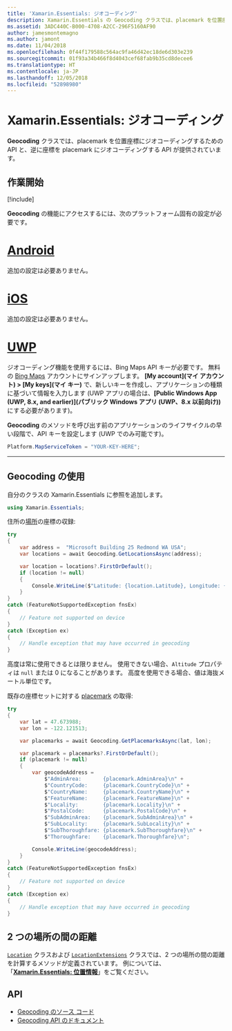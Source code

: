 ```yaml
---
title: 'Xamarin.Essentials: ジオコーディング'
description: Xamarin.Essentials の Geocoding クラスでは、placemark を位置座標にジオコーディングするための API と、逆に座標を placemark にジオコーディングする API の両方が提供されています。
ms.assetid: 3ADC440C-B000-4708-A2CC-296F5160AF90
author: jamesmontemagno
ms.author: jamont
ms.date: 11/04/2018
ms.openlocfilehash: 0f44f179588c564ac9fa46d42ec18de6d303e239
ms.sourcegitcommit: 01f93a34b466f8d4043cef68fab9b35cd8decee6
ms.translationtype: HT
ms.contentlocale: ja-JP
ms.lasthandoff: 12/05/2018
ms.locfileid: "52898980"
---
```

# <a name="xamarinessentials-geocoding"></a>Xamarin.Essentials: ジオコーディング

**Geocoding** クラスでは、placemark を位置座標にジオコーディングするための API と、逆に座標を placemark にジオコーディングする API が提供されています。

## <a name="get-started"></a>作業開始

[!include[](~/essentials/includes/get-started.md)]

**Geocoding** の機能にアクセスするには、次のプラットフォーム固有の設定が必要です。

# <a name="androidtabandroid"></a>[Android](#tab/android)

追加の設定は必要ありません。

# <a name="iostabios"></a>[iOS](#tab/ios)

追加の設定は必要ありません。

# <a name="uwptabuwp"></a>[UWP](#tab/uwp)

ジオコーディング機能を使用するには、Bing Maps API キーが必要です。 無料の [Bing Maps](https://www.bingmapsportal.com/) アカウントにサインアップします。 **[My account]\(マイ アカウント\) > [My keys]\(マイ キー\)** で、新しいキーを作成し、アプリケーションの種類に基づいて情報を入力します (UWP アプリの場合は、**[Public Windows App (UWP, 8.x, and earlier)]\(パブリック Windows アプリ (UWP、8.x 以前向け)\)** にする必要があります)。

**Geocoding** のメソッドを呼び出す前のアプリケーションのライフサイクルの早い段階で、API キーを設定します (UWP でのみ可能です)。

```csharp
Platform.MapServiceToken = "YOUR-KEY-HERE";
```

-----

## <a name="using-geocoding"></a>Geocoding の使用

自分のクラスの Xamarin.Essentials に参照を追加します。

```csharp
using Xamarin.Essentials;
```

住所の[場所](xref:Xamarin.Essentials.Location)の座標の収録:

```csharp
try
{
    var address =  "Microsoft Building 25 Redmond WA USA";
    var locations = await Geocoding.GetLocationsAsync(address);

    var location = locations?.FirstOrDefault();
    if (location != null)
    {
        Console.WriteLine($"Latitude: {location.Latitude}, Longitude: {location.Longitude}, Altitude: {location.Altitude}");
    }
}
catch (FeatureNotSupportedException fnsEx)
{
    // Feature not supported on device
}
catch (Exception ex)
{
    // Handle exception that may have occurred in geocoding
}
```

高度は常に使用できるとは限りません。 使用できない場合、`Altitude` プロパティは `null` または 0 になることがあります。 高度を使用できる場合、値は海抜メートル単位です。

既存の座標セットに対する [placemark](xref:Xamarin.Essentials.Placemark) の取得:

```csharp
try
{
    var lat = 47.673988;
    var lon = -122.121513;

    var placemarks = await Geocoding.GetPlacemarksAsync(lat, lon);

    var placemark = placemarks?.FirstOrDefault();
    if (placemark != null)
    {
        var geocodeAddress =
            $"AdminArea:       {placemark.AdminArea}\n" +
            $"CountryCode:     {placemark.CountryCode}\n" +
            $"CountryName:     {placemark.CountryName}\n" +
            $"FeatureName:     {placemark.FeatureName}\n" +
            $"Locality:        {placemark.Locality}\n" +
            $"PostalCode:      {placemark.PostalCode}\n" +
            $"SubAdminArea:    {placemark.SubAdminArea}\n" +
            $"SubLocality:     {placemark.SubLocality}\n" +
            $"SubThoroughfare: {placemark.SubThoroughfare}\n" +
            $"Thoroughfare:    {placemark.Thoroughfare}\n";

        Console.WriteLine(geocodeAddress);
    }
}
catch (FeatureNotSupportedException fnsEx)
{
    // Feature not supported on device
}
catch (Exception ex)
{
    // Handle exception that may have occurred in geocoding
}
```

## <a name="distance-between-two-locations"></a>2 つの場所の間の距離

[`Location`](xref:Xamarin.Essentials.Location) クラスおよび [`LocationExtensions`](xref:Xamarin.Essentials.LocationExtensions) クラスでは、2 つの場所の間の距離を計算するメソッドが定義されています。 例については、「[**Xamarin.Essentials: 位置情報**](geolocation.md#calculate-distance)」をご覧ください。

## <a name="api"></a>API

- [Geocoding のソース コード](https://github.com/xamarin/Essentials/tree/master/Xamarin.Essentials/Geocoding)
- [Geocoding API のドキュメント](xref:Xamarin.Essentials.Geocoding)
